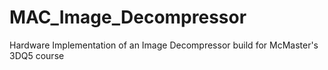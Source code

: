 # MAC_Image_Decompressor
 Hardware Implementation of an Image Decompressor build for McMaster's 3DQ5 course

